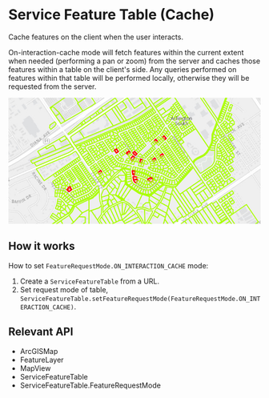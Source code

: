 # Service Feature Table (Cache)

Cache features on the client when the user interacts.

On-interaction-cache mode will fetch features within the current extent when needed (performing a pan or zoom) from 
the server and caches those features within a table on the client's side. Any queries performed on features within 
that table will be performed locally, otherwise they will be requested from the server.

![](ServiceFeatureTableCache.png)

## How it works

How to set `FeatureRequestMode.ON_INTERACTION_CACHE` mode:


  1. Create a `ServiceFeatureTable` from a URL.
  2. Set request mode of table, `ServiceFeatureTable.setFeatureRequestMode(FeatureRequestMode.ON_INTERACTION_CACHE)`.


## Relevant API


  * ArcGISMap
  * FeatureLayer
  * MapView
  * ServiceFeatureTable
  * ServiceFeatureTable.FeatureRequestMode

